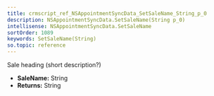 ```yaml
---
title: crmscript_ref_NSAppointmentSyncData_SetSaleName_String_p_0
description: NSAppointmentSyncData.SetSaleName(String p_0)
intellisense: NSAppointmentSyncData.SetSaleName
sortOrder: 1089
keywords: SetSaleName(String)
so.topic: reference
---
```



Sale heading (short description?)



* **SaleName:** String
* **Returns:** String



